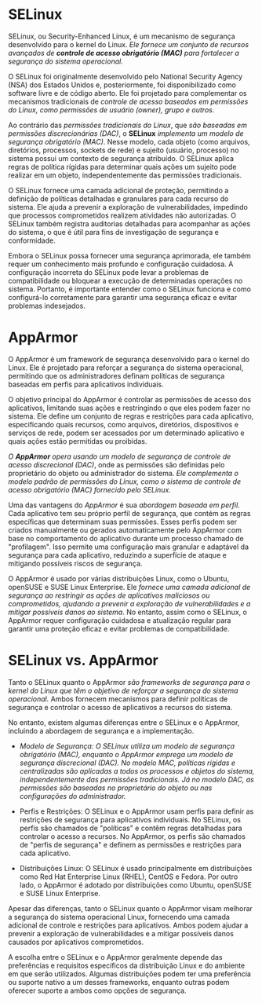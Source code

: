# SELinux

SELinux, ou Security-Enhanced Linux, é um mecanismo de segurança desenvolvido para o kernel do Linux. *Ele fornece um conjunto de recursos avançados de **controle de acesso obrigatório (MAC)** para fortalecer a segurança do sistema operacional.*

O SELinux foi originalmente desenvolvido pelo National Security Agency (NSA) dos Estados Unidos e, posteriormente, foi disponibilizado como software livre e de código aberto. Ele foi projetado para complementar os mecanismos tradicionais de *controle de acesso baseados em permissões do Linux, como permissões de usuário (owner), grupo e outros.*

Ao contrário das *permissões tradicionais do Linux*, que *são baseadas em permissões discrecionárias (DAC)*, o **SELinux** *implementa um modelo de segurança obrigatório (MAC)*. Nesse modelo, cada objeto (como arquivos, diretórios, processos, sockets de rede) e sujeito (usuário, processo) no sistema possui um contexto de segurança atribuído. O SELinux aplica regras de política rígidas para determinar quais ações um sujeito pode realizar em um objeto, independentemente das permissões tradicionais.

O SELinux fornece uma camada adicional de proteção, permitindo a definição de políticas detalhadas e granulares para cada recurso do sistema. Ele ajuda a prevenir a exploração de vulnerabilidades, impedindo que processos comprometidos realizem atividades não autorizadas. O SELinux também registra auditorias detalhadas para acompanhar as ações do sistema, o que é útil para fins de investigação de segurança e conformidade.

Embora o SELinux possa fornecer uma segurança aprimorada, ele também requer um conhecimento mais profundo e configuração cuidadosa. A configuração incorreta do SELinux pode levar a problemas de compatibilidade ou bloquear a execução de determinadas operações no sistema. Portanto, é importante entender como o SELinux funciona e como configurá-lo corretamente para garantir uma segurança eficaz e evitar problemas indesejados.

# AppArmor

O AppArmor é um framework de segurança desenvolvido para o kernel do Linux. Ele é projetado para reforçar a segurança do sistema operacional, permitindo que os administradores definam políticas de segurança baseadas em perfis para aplicativos individuais.

O objetivo principal do AppArmor é controlar as permissões de acesso dos aplicativos, limitando suas ações e restringindo o que eles podem fazer no sistema. Ele define um conjunto de regras e restrições para cada aplicativo, especificando quais recursos, como arquivos, diretórios, dispositivos e serviços de rede, podem ser acessados por um determinado aplicativo e quais ações estão permitidas ou proibidas.

*O **AppArmor** opera usando um modelo de segurança de controle de acesso discrecional (DAC)*, onde as permissões são definidas pelo proprietário do objeto ou administrador do sistema. *Ele complementa o modelo padrão de permissões do Linux, como o sistema de controle de acesso obrigatório (MAC) fornecido pelo SELinux.*

Uma das vantagens do *AppArmor* é sua *abordagem baseada em perfil*. Cada aplicativo tem seu próprio perfil de segurança, que contém as regras específicas que determinam suas permissões. Esses perfis podem ser criados manualmente ou gerados automaticamente pelo AppArmor com base no comportamento do aplicativo durante um processo chamado de "profilagem". Isso permite uma configuração mais granular e adaptável da segurança para cada aplicativo, reduzindo a superfície de ataque e mitigando possíveis riscos de segurança.

O AppArmor é usado por várias distribuições Linux, como o Ubuntu, openSUSE e SUSE Linux Enterprise. Ele *fornece uma camada adicional de segurança ao restringir as ações de aplicativos maliciosos ou comprometidos, ajudando a prevenir a exploração de vulnerabilidades e a mitigar possíveis danos ao sistema*. No entanto, assim como o SELinux, o AppArmor requer configuração cuidadosa e atualização regular para garantir uma proteção eficaz e evitar problemas de compatibilidade.

# SELinux vs. AppArmor

Tanto o SELinux quanto o AppArmor *são frameworks de segurança para o kernel do Linux que têm o objetivo de reforçar a segurança do sistema operacional.* Ambos fornecem mecanismos para definir políticas de segurança e controlar o acesso de aplicativos a recursos do sistema.

No entanto, existem algumas diferenças entre o SELinux e o AppArmor, incluindo a abordagem de segurança e a implementação.

- *Modelo de Segurança: O SELinux utiliza um modelo de segurança obrigatório (MAC), enquanto o AppArmor emprega um modelo de segurança discrecional (DAC). No modelo MAC, políticas rígidas e centralizadas são aplicadas a todos os processos e objetos do sistema, independentemente das permissões tradicionais. Já no modelo DAC, as permissões são baseadas no proprietário do objeto ou nas configurações do administrador.*

- Perfis e Restrições: O SELinux e o AppArmor usam perfis para definir as restrições de segurança para aplicativos individuais. No SELinux, os perfis são chamados de "políticas" e contêm regras detalhadas para controlar o acesso a recursos. No AppArmor, os perfis são chamados de "perfis de segurança" e definem as permissões e restrições para cada aplicativo.

- Distribuições Linux: O SELinux é usado principalmente em distribuições como Red Hat Enterprise Linux (RHEL), CentOS e Fedora. Por outro lado, o AppArmor é adotado por distribuições como Ubuntu, openSUSE e SUSE Linux Enterprise.

Apesar das diferenças, tanto o SELinux quanto o AppArmor visam melhorar a segurança do sistema operacional Linux, fornecendo uma camada adicional de controle e restrições para aplicativos. Ambos podem ajudar a prevenir a exploração de vulnerabilidades e a mitigar possíveis danos causados por aplicativos comprometidos.

A escolha entre o SELinux e o AppArmor geralmente depende das preferências e requisitos específicos da distribuição Linux e do ambiente em que serão utilizados. Algumas distribuições podem ter uma preferência ou suporte nativo a um desses frameworks, enquanto outras podem oferecer suporte a ambos como opções de segurança.